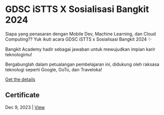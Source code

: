# GDSC iSTTS X Sosialisasi Bangkit 2024
Siapa yang penasaran dengan Mobile Dev, Machine Learning, dan Cloud Computing?? Yuk ikuti acara GDSC iSTTS x Sosialisasi Bangkit 2024 ✨

Bangkit Academy hadir sebagai jawaban untuk mewujudkan impian karir teknologimu!

Bergabunglah dalam petualangan pembelajaran ini, didukung oleh raksasa teknologi seperti Google, GoTo, dan Traveloka!

[Get the details](https://www.dicoding.com/events/7158)

## Certificate
Dec 9, 2023 | [View](certificate/certificate.pdf)
